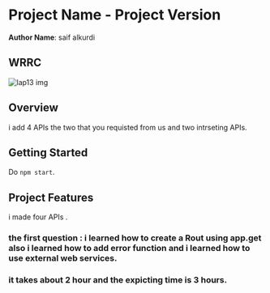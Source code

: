 # Project Name - Project Version

**Author Name**: saif alkurdi

## WRRC
![lap13 img](https://user-images.githubusercontent.com/129378351/236335515-135bd31c-fe09-46ac-895e-c01333c60a90.jpg)


## Overview
i add 4 APIs the two that you requisted from us and two intrseting APIs.
## Getting Started
Do `npm start`.

## Project Features
i made four APIs .

### the first question : i learned how to create a Rout using app.get also i learned how to add error function and i learned how to use external web services.

### it takes about 2 hour and the expicting time is 3 hours.
